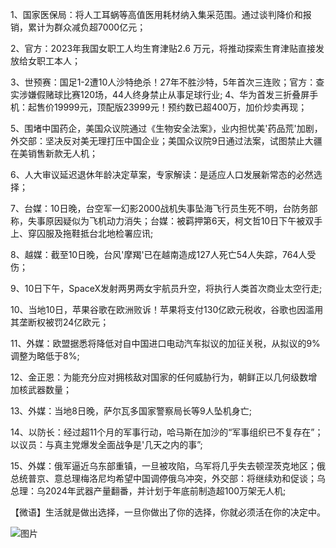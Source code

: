 1、国家医保局：将人工耳蜗等高值医用耗材纳入集采范围。通过谈判降价和报销，累计为群众减负超7000亿元；

2、官方：2023年我国女职工人均生育津贴2.6 万元，将推动探索生育津贴直接发放给女职工本人；

3、世预赛：国足1-2遭10人沙特绝杀！27年不胜沙特，5年首次三连败；官方：查实涉嫌假赌球比赛120场，44人终身禁止从事足球行业; 4、华为首发三折叠屏手机：起售价19999元，顶配版23999元！预约数已超400万，加价炒卖再现；

5、围堵中国药企，美国众议院通过《生物安全法案》，业内担忧美'药品荒'加剧，外交部：坚决反对美无理打压中国企业；美国众议院9日通过法案，试图禁止大疆在美销售新款无人机；

6、人大审议延迟退休年龄决定草案，专家解读：是适应人口发展新常态的必然选择；

7、台媒：10日晚，台空军一幻影2000战机失事坠海飞行员生死不明，台防务部称，失事原因疑似为飞机动力消失；台媒：被羁押第6天，柯文哲10日下午被双手上、穿囚服及拖鞋抵台北地检署应讯;

8、越媒：截至10日晚，台风'摩羯'已在越南造成127人死亡54人失踪，764人受伤；

9、10日下午，SpaceX发射两男两女宇航员升空，将执行人类首次商业太空行走;

10、当地10日，苹果谷歌在欧洲败诉！苹果将支付130亿欧元税收，谷歌也因滥用其垄断权被罚24亿欧元；

11、外媒：欧盟据悉将降低对自中国进口电动汽车拟议的加征关税，从拟议的9%调整为略低于8%;

12、金正恩：为能充分应对拥核敌对国家的任何威胁行为，朝鲜正以几何级数增加核武器数量；

13、外媒：当地8日晚，萨尔瓦多国家警察局长等9人坠机身亡;

14、以防长：经过超11个月的军事行动，哈马斯在加沙的“军事组织已不复存在”；以议员：与真主党爆发全面战争是'几天之内的事”;

15、外媒：俄军逼近乌东部重镇，一旦被攻陷，乌军将几乎失去顿涅茨克地区；俄总统普京、意总理梅洛尼均希望中国调停俄乌冲突，外交部：将继续劝和促谈；乌总理：乌2024年武器产量翻番，并计划于年底前制造超100万架无人机;

【微语】生活就是做出选择，一旦你做出了你的选择，你就必须活在你的决定中。

![图片](https://api.03c3.cn/api/zb)
